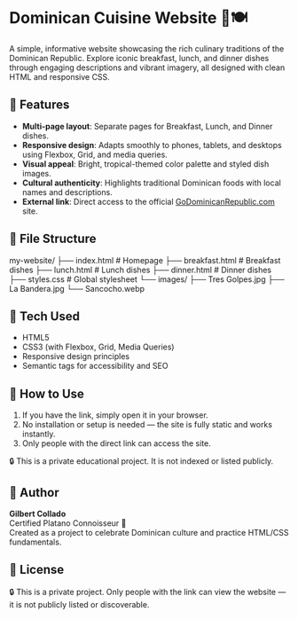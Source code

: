 # Dominican Cuisine Website 🌴🍽️

A simple, informative website showcasing the rich culinary traditions of the Dominican Republic. Explore iconic breakfast, lunch, and dinner dishes through engaging descriptions and vibrant imagery, all designed with clean HTML and responsive CSS.

## 🌟 Features

- **Multi-page layout**: Separate pages for Breakfast, Lunch, and Dinner dishes.
- **Responsive design**: Adapts smoothly to phones, tablets, and desktops using Flexbox, Grid, and media queries.
- **Visual appeal**: Bright, tropical-themed color palette and styled dish images.
- **Cultural authenticity**: Highlights traditional Dominican foods with local names and descriptions.
- **External link**: Direct access to the official [GoDominicanRepublic.com](https://www.godominicanrepublic.com) site.

## 📁 File Structure
my-website/
├── index.html # Homepage
├── breakfast.html # Breakfast dishes
├── lunch.html # Lunch dishes
├── dinner.html # Dinner dishes
├── styles.css # Global stylesheet
└── images/
├── Tres Golpes.jpg
├── La Bandera.jpg
└── Sancocho.webp


## 🔧 Tech Used

- HTML5  
- CSS3 (with Flexbox, Grid, Media Queries)  
- Responsive design principles  
- Semantic tags for accessibility and SEO  

## 🚀 How to Use

1. If you have the link, simply open it in your browser.
2. No installation or setup is needed — the site is fully static and works instantly.
3. Only people with the direct link can access the site.

🔒 This is a private educational project. It is not indexed or listed publicly.

## 🙋 Author

**Gilbert Collado**  
Certified Platano Connoisseur 🍌  
Created as a project to celebrate Dominican culture and practice HTML/CSS fundamentals.

## 📜 License

🔒 This is a private project. Only people with the link can view the website — it is not publicly listed or discoverable.

